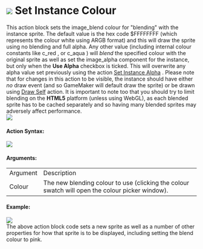 #  ![](https://gms.magecorn.com/Manual/assets/Images/Scripting_Reference/Drag_And_Drop/Reference/Instance/i_Instance_Set_Colour.png) Set Instance Colour

This action block sets the image_blend colour for "blending" with the
instance sprite. The default value is the hex code $FFFFFFFF (which
represents the colour white using ARGB format) and this will draw the
sprite using no blending and full alpha. Any other value (including
internal colour constants like c_red , or c_aqua ) will *blend* the
specified colour with the original sprite as well as set the image_alpha
component for the instance, but only when the **Use Alpha** checkbox is
ticked. This will overwrite any alpha value set previously using the
action [Set Instance Alpha](Set_Instance_Alpha) . Please note that
for changes in this action to be visible, the instance should have
either *no* draw event (and so GameMaker will default draw the sprite)
or be drawn using [Draw Self](../Drawing/Draw_Self) action. It is
important to note too that you should try to limit blending on the
**HTML5** platform (unless using WebGL), as each blended sprite has to
be cached separately and so having many blended sprites may adversely
affect performance.  
![](https://gms.magecorn.com/Manual/assets/Images/Scripting_Reference/Drag_And_Drop/Reference/Instance/sprite_colour.png)  

#### Action Syntax:

  
![](https://gms.magecorn.com/Manual/assets/Images/Scripting_Reference/Drag_And_Drop/Reference/Instance/a_Instance_Set_Colour.png)  

#### Arguments:

|          |                                                                                                 |
|----------|-------------------------------------------------------------------------------------------------|
| Argument | Description                                                                                     |
| Colour   | The new blending colour to use (clicking the colour swatch will open the colour picker window). |

#### Example:

  
![](https://gms.magecorn.com/Manual/assets/Images/Scripting_Reference/Drag_And_Drop/Reference/Instance/e_Instance_Set_Sprite.png)  
The above action block code sets a new sprite as well as a number of
other properties for how that sprite is to be displayed, including
setting the blend colour to pink.
